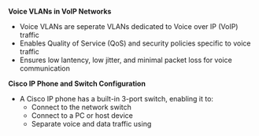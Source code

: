 **Voice VLANs in VoIP Networks**
- Voice VLANs are seperate VLANs dedicated to Voice over IP (VoIP) traffic
- Enables Quality of Service (QoS) and security policies specific to voice traffic
- Ensures low lantency, low jitter, and minimal packet loss for voice communication

**Cisco IP Phone and Switch Configuration**
- A Cisco IP phone has a built-in 3-port switch, enabling it to:
	- Connect to the network switch
	- Connect to a PC or host device
	- Separate voice and data traffic using